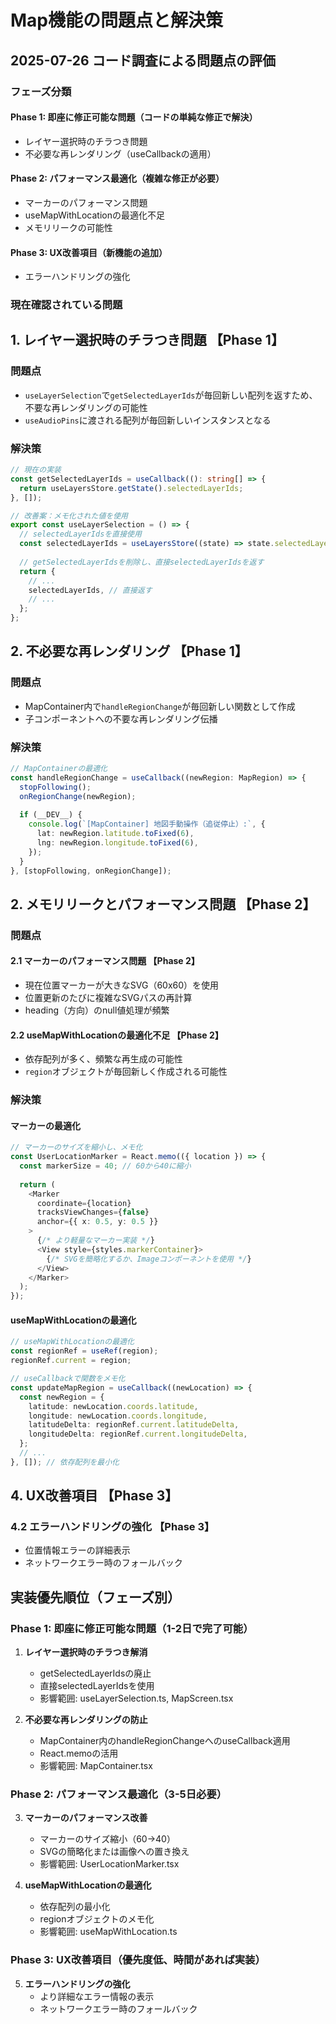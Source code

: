 # Map機能の問題点と解決策

## 2025-07-26 コード調査による問題点の評価

### フェーズ分類

#### Phase 1: 即座に修正可能な問題（コードの単純な修正で解決）
- レイヤー選択時のチラつき問題
- 不必要な再レンダリング（useCallbackの適用）

#### Phase 2: パフォーマンス最適化（複雑な修正が必要）
- マーカーのパフォーマンス問題
- useMapWithLocationの最適化不足
- メモリリークの可能性

#### Phase 3: UX改善項目（新機能の追加）
- エラーハンドリングの強化

### 現在確認されている問題

## 1. レイヤー選択時のチラつき問題 【Phase 1】

### 問題点
- `useLayerSelection`で`getSelectedLayerIds`が毎回新しい配列を返すため、不要な再レンダリングの可能性
- `useAudioPins`に渡される配列が毎回新しいインスタンスとなる

### 解決策
```typescript
// 現在の実装
const getSelectedLayerIds = useCallback((): string[] => {
  return useLayersStore.getState().selectedLayerIds;
}, []);

// 改善案：メモ化された値を使用
export const useLayerSelection = () => {
  // selectedLayerIdsを直接使用
  const selectedLayerIds = useLayersStore((state) => state.selectedLayerIds);
  
  // getSelectedLayerIdsを削除し、直接selectedLayerIdsを返す
  return {
    // ...
    selectedLayerIds, // 直接返す
    // ...
  };
};
```

## 2. 不必要な再レンダリング 【Phase 1】

### 問題点
- MapContainer内で`handleRegionChange`が毎回新しい関数として作成
- 子コンポーネントへの不要な再レンダリング伝播

### 解決策
```typescript
// MapContainerの最適化
const handleRegionChange = useCallback((newRegion: MapRegion) => {
  stopFollowing();
  onRegionChange(newRegion);
  
  if (__DEV__) {
    console.log(`[MapContainer] 地図手動操作（追従停止）:`, {
      lat: newRegion.latitude.toFixed(6),
      lng: newRegion.longitude.toFixed(6),
    });
  }
}, [stopFollowing, onRegionChange]);
```

## 2. メモリリークとパフォーマンス問題 【Phase 2】

### 問題点

#### 2.1 マーカーのパフォーマンス問題 【Phase 2】
- 現在位置マーカーが大きなSVG（60x60）を使用
- 位置更新のたびに複雑なSVGパスの再計算
- heading（方向）のnull値処理が頻繁

#### 2.2 useMapWithLocationの最適化不足 【Phase 2】
- 依存配列が多く、頻繁な再生成の可能性
- `region`オブジェクトが毎回新しく作成される可能性

### 解決策

#### マーカーの最適化
```typescript
// マーカーのサイズを縮小し、メモ化
const UserLocationMarker = React.memo(({ location }) => {
  const markerSize = 40; // 60から40に縮小
  
  return (
    <Marker
      coordinate={location}
      tracksViewChanges={false}
      anchor={{ x: 0.5, y: 0.5 }}
    >
      {/* より軽量なマーカー実装 */}
      <View style={styles.markerContainer}>
        {/* SVGを簡略化するか、Imageコンポーネントを使用 */}
      </View>
    </Marker>
  );
});
```

#### useMapWithLocationの最適化
```typescript
// useMapWithLocationの最適化
const regionRef = useRef(region);
regionRef.current = region;

// useCallbackで関数をメモ化
const updateMapRegion = useCallback((newLocation) => {
  const newRegion = {
    latitude: newLocation.coords.latitude,
    longitude: newLocation.coords.longitude,
    latitudeDelta: regionRef.current.latitudeDelta,
    longitudeDelta: regionRef.current.longitudeDelta,
  };
  // ...
}, []); // 依存配列を最小化
```

## 4. UX改善項目 【Phase 3】

### 4.2 エラーハンドリングの強化 【Phase 3】
- 位置情報エラーの詳細表示
- ネットワークエラー時のフォールバック

## 実装優先順位（フェーズ別）

### Phase 1: 即座に修正可能な問題（1-2日で完了可能）
1. **レイヤー選択時のチラつき解消**
   - getSelectedLayerIdsの廃止
   - 直接selectedLayerIdsを使用
   - 影響範囲: useLayerSelection.ts, MapScreen.tsx

2. **不必要な再レンダリングの防止**
   - MapContainer内のhandleRegionChangeへのuseCallback適用
   - React.memoの活用
   - 影響範囲: MapContainer.tsx

### Phase 2: パフォーマンス最適化（3-5日必要）
3. **マーカーのパフォーマンス改善**
   - マーカーのサイズ縮小（60→40）
   - SVGの簡略化または画像への置き換え
   - 影響範囲: UserLocationMarker.tsx

4. **useMapWithLocationの最適化**
   - 依存配列の最小化
   - regionオブジェクトのメモ化
   - 影響範囲: useMapWithLocation.ts

### Phase 3: UX改善項目（優先度低、時間があれば実装）
5. **エラーハンドリングの強化**
   - より詳細なエラー情報の表示
   - ネットワークエラー時のフォールバック
